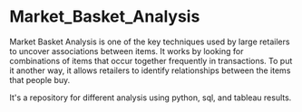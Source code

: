 # Market_Basket_Analysis
Market Basket Analysis is one of the key techniques used by large retailers to uncover associations between items.
It works by looking for combinations of items that occur together frequently in transactions.
To put it another way, it allows retailers to identify relationships between the items that people buy.

It's a repository for different analysis using python, sql, and tableau results.
